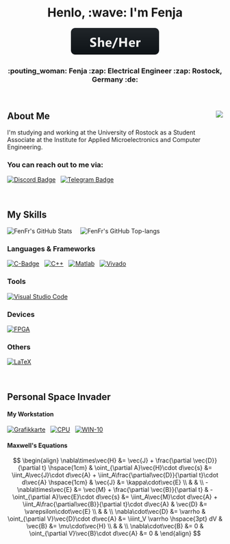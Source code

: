 <div align = "center">
  <h1> Henlo, :wave: I'm Fenja </h1>
  <img src = "svg/pronouns/sheher.svg">
  <h3> :pouting_woman: Fenja :zap: Electrical Engineer :zap: Rostock, Germany :de: </h3>
</div>


&nbsp;


<h2> About Me <img align = "right" src = "https://komarev.com/ghpvc/?username=FenFr&label=Profile_Views&color=blueviolet&style=flat-square"> </h2>
I'm studying and working at the University of Rostock as a Student Associate at the Institute for Applied Microelectronics and Computer Engineering.


### You can reach out to me via:

[![Discord Badge][discord-badge-img]][discord-badge-link] &nbsp; [![Telegram Badge][telegram-badge-img]][telegram-badge-link]



&nbsp;

## My Skills
  
![FenFr's GitHub Stats][github-stats-img] &nbsp; &nbsp; ![FenFr's GitHub Top-langs][github-top-lang-img]


### Languages & Frameworks

[![C-Badge][c-badge-img]][c-badge-link] &nbsp; [![C++][cpp-badge-img]][cpp-badge-link] 
&nbsp; 
[![Matlab][matlab-badge-img]][matlab-badge-link] &nbsp; [![Vivado][vivado-badge-img]][vivado-badge-link]


### Tools

[![Visual Studio Code][vs-code-badge-img]][vs-code-badge-link]


### Devices

[![FPGA][fpga-badge-img]][fpga-badge-link]


### Others

[![LaTeX][latex-badge-img]][latex-badge-link]


&nbsp;

## Personal Space Invader

#### My Workstation

[![Grafikkarte][gcard-badge-img]][gcard-badge-link] &nbsp; [![CPU][cpu-badge-img]][cpu-badge-link] &nbsp; [![WIN-10][win-badge-img]][win-badge-link]


#### Maxwell's Equations

$$ \begin{align}
\nabla\times\vec{H}   &= \vec{J} + \frac{\partial \vec{D}}{\partial t} \hspace{1cm} & 
\oint_{\partial A}\vec{H}\cdot d\vec{s}   &= \iint_A\vec{J}\cdot d\vec{A} + \iint_A\frac{\partial\vec{D}}{\partial t}\cdot d\vec{A} \hspace{1cm}  &
\vec{J} &= \kappa\cdot\vec{E}                                                                                                                     \\
                      &                                                             &                                                             \\
-\nabla\times\vec{E}  &= \vec{M} + \frac{\partial \vec{B}}{\partial t}              &  
-\oint_{\partial A}\vec{E}\cdot d\vec{s}  &= \iint_A\vec{M}\cdot d\vec{A} + \iint_A\frac{\partial\vec{B}}{\partial t}\cdot d\vec{A}               &
\vec{D} &= \varepsilon\cdot\vec{E}                                                                                                                \\
                      &                                                             &                                                             \\
\nabla\cdot\vec{D}    &= \varrho                                                    & 
\oint_{\partial V}\vec{D}\cdot d\vec{A}   &= \iiint_V \varrho \hspace{3pt} dV                                                                     &
\vec{B} &= \mu\cdot\vec{H}                                                                                                                        \\
                      &                                                             &                                                             \\
\nabla\cdot\vec{B}    &= 0                                                          &
\oint_{\partial V}\vec{B}\cdot d\vec{A}   &= 0                                      &
\end{align} $$

&nbsp;


<!-- Link anchors -->

[discord-badge-img]:    https://img.shields.io/badge/Discord-7289DA?style=for-the-badge&logo=discord&logoColor=white
[discord-badge-link]:   https://discord.com/users/173817930327392256 
[telegram-badge-img]:   https://img.shields.io/badge/Telegram-28A8E9?style=for-the-badge&logo=telegram&logoColor=white
[telegram-badge-link]:  https://t.me/FreitagOderSo

[github-stats-img]:     https://github-readme-stats.vercel.app/api?username=FenFr&theme=aura&show_icons=true&count_private=true&card_width=450
[github-top-lang-img]:  https://github-readme-stats.vercel.app/api/top-langs/?username=FenFr&theme=aura&layout=compact&show_icons=true&count_private=true&card_width=300&langs_count=8

[c-badge-img]:        https://img.shields.io/badge/C-5D6CBF?style=for-the-badge&logo=c&logoColor=white
[c-badge-link]:       https://www.cprogramming.com/
[cpp-badge-img]:      https://img.shields.io/badge/C++-5D6CBF?style=for-the-badge&logo=cplusplus&logoColor=white
[cpp-badge-link]:     https://cplusplus.com/
[matlab-badge-img]:   https://img.shields.io/badge/Matlab-C04C0B?style=for-the-badge&logoColor=white&logo=
[matlab-badge-link]:  https://de.mathworks.com/products/matlab.html
[vivado-badge-img]:   https://img.shields.io/badge/Vivado-VHDL-DDDF57?style=for-the-badge&logoColor=white&logo=
[vivado-badge-link]:  https://www.xilinx.com/products/design-tools/vivado.html

[vs-code-badge-img]:  https://img.shields.io/badge/Visual_Studio_Code-317AC6?style=for-the-badge&logoColor=white&logo=Visual%20Studio%20Code
[vs-code-badge-link]: https://code.visualstudio.com/

[fpga-badge-img]:   https://img.shields.io/badge/FPGA-DDDF57?style=for-the-badge&logoColor=white&logo=
[fpga-badge-link]:  https://en.wikipedia.org/wiki/Field-programmable_gate_array

[latex-badge-img]:  https://img.shields.io/badge/LaTeX-008080?style=for-the-badge&logoColor=white&logo=LaTeX
[latex-badge-link]: https://www.latex-project.org/

[gcard-badge-img]:  https://img.shields.io/badge/Nvidia-RTX_3050Ti-76B900?style=for-the-badge&logo=nvidia
[gcard-badge-link]: https://www.nvidia.com/en-us/geforce/news/geforce-gtx-1080/
[cpu-badge-img]:    https://img.shields.io/badge/Intel-Core_i7_12700H-0870C5?style=for-the-badge&logo=intel
[cpu-badge-link]:   https://www.intel.com/content/www/us/en/products/sku/88195/intel-core-i76700k-processor-8m-cache-up-to-4-20-ghz/specifications.html
[win-badge-img]:    https://img.shields.io/badge/Windows_11-0870C5?style=for-the-badge&logo=windows
[win-badge-link]:   https://www.microsoft.com/de-de/software-download/windows10
[lin-badge-img]:    https://img.shields.io/badge/Ubuntu-0870C5?style=for-the-badge&logo=ubuntu
[lin-badge-link]:   https://ubuntu.com/
